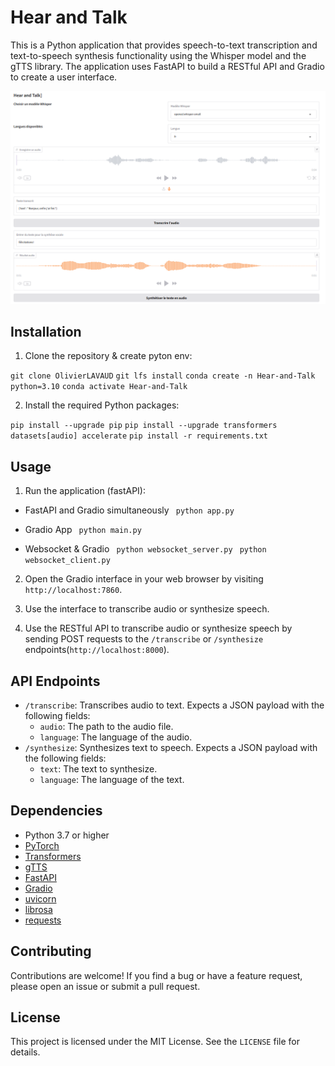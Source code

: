 # Hear and Talk

This is a Python application that provides speech-to-text transcription and text-to-speech synthesis functionality using the Whisper model and the gTTS library. The application uses FastAPI to build a RESTful API and Gradio to create a user interface.

![Hear and Talk interface](interface.png)

## Installation



1. Clone the repository & create pyton env:

```git clone OlivierLAVAUD```
```git lfs install```
```conda create -n Hear-and-Talk python=3.10```
```conda activate Hear-and-Talk```

2. Install the required Python packages: 

```pip install --upgrade pip```
```pip install --upgrade transformers datasets[audio] accelerate```
```pip install -r requirements.txt```


## Usage

1. Run the application (fastAPI):
- FastAPI and Gradio simultaneously
``` python app.py```

-  Gradio App
``` python main.py```

- Websocket & Gradio
``` python websocket_server.py```
``` python websocket_client.py```


2. Open the Gradio interface in your web browser by visiting `http://localhost:7860`.

3. Use the interface to transcribe audio or synthesize speech.


4. Use the RESTful API to transcribe audio or synthesize speech by sending POST requests to the `/transcribe` or `/synthesize` endpoints(`http://localhost:8000`).

## API Endpoints

- `/transcribe`: Transcribes audio to text. Expects a JSON payload with the following fields:
  - `audio`: The path to the audio file.
  - `language`: The language of the audio.
- `/synthesize`: Synthesizes text to speech. Expects a JSON payload with the following fields:
  - `text`: The text to synthesize.
  - `language`: The language of the text.

## Dependencies

- Python 3.7 or higher
- [PyTorch](https://pytorch.org/get-started/locally/)
- [Transformers](https://huggingface.co/transformers/)
- [gTTS](https://pypi.org/project/gTTS/)
- [FastAPI](https://fastapi.tiangolo.com/)
- [Gradio](https://gradio.app/)
- [uvicorn](https://www.uvicorn.org/)
- [librosa](https://librosa.org/doc/main/index.html)
- [requests](https://docs.python-requests.org/en/master/)

## Contributing

Contributions are welcome! If you find a bug or have a feature request, please open an issue or submit a pull request.

## License

This project is licensed under the MIT License. See the `LICENSE` file for details.
